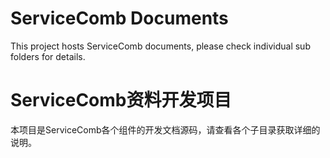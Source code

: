 # ServiceComb Documents
This project hosts ServiceComb documents, please check individual sub folders for details.

# ServiceComb资料开发项目
本项目是ServiceComb各个组件的开发文档源码，请查看各个子目录获取详细的说明。
